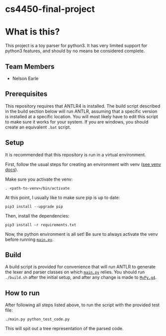 # cs4450-final-project

# What is this?

This project is a toy parser for python3. It has very limited support for python3 features, and should by no means be considered complete.

## Team Members

- Nelson Earle

## Prerequisites

This repository requires that ANTLR4 is installed. The build script described in the build section below will run ANTLR, assuming that a specific version is installed at a specific location. You will most likely have to edit this script to make sure it works for your system. If you are windows, you should create an equivalent `.bat` script.

## Setup

It is recommended that this repository is run in a virtual environment.

First, follow the usual steps for creating an environment with venv ([see venv docs](https://docs.python.org/3/library/venv.html)).

Make sure you activate the venv:

    . <path-to-venv>/bin/activate

At this point, I usually like to make sure pip is up to date:

    pip3 install --upgrade pip

Then, install the dependencies:

    pip3 install -r requirements.txt

Now, the python environment is all set! Be sure to always activate the venv before running [`main.py`](./main.py).

## Build

A build script is provided for convenience that will run ANTLR to generate the lexer and parser classes on which [`main.py`](./main.py) relies. You should run `./build.sh` after the initial setup, and after any change is made to [`MyPy.g4`](./MyPy.g4).

## How to run

After following all steps listed above, to run the script with the provided test file:

    ./main.py python_test_code.py

This will spit out a tree representation of the parsed code.
